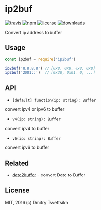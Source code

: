 # ip2buf
[![travis](https://travis-ci.org/reklatsmasters/ip2buf.svg)](https://travis-ci.org/reklatsmasters/ip2buf)
[![npm](https://img.shields.io/npm/v/ip2buf.svg)](https://npmjs.org/package/ip2buf)
[![license](https://img.shields.io/npm/l/ip2buf.svg)](https://npmjs.org/package/ip2buf)
[![downloads](https://img.shields.io/npm/dm/ip2buf.svg)](https://npmjs.org/package/ip2buf)

Convert ip address to buffer

## Usage

```js
const ip2buf = require('ip2buf')

ip2buf('8.8.8.8') // [0x8, 0x8, 0x8, 0x8]
ip2buf('2001::')  // [0x20, 0x01, 0, ...]
```

## API

* `[default] function(ip: string): Buffer`

convert ipv4 or ipv6 to buffer

* `v4(ip: string): Buffer`

convert ipv4 to buffer

* `v6(ip: string): Buffer`

convert ipv6 to buffer

## Related

* [date2buffer](https://github.com/ReklatsMasters/date2buffer) - convert Date to Buffer

## License
MIT, 2016 (c) Dmitry Tsvettsikh

